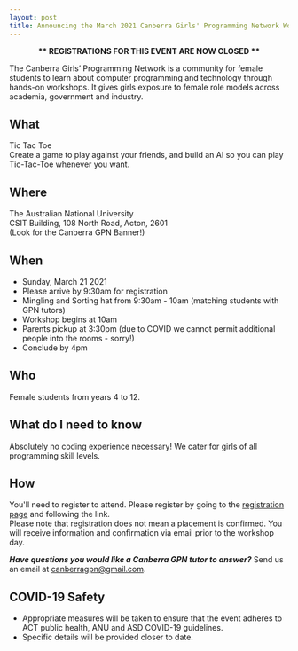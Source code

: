 ```yaml
---
layout: post
title: Announcing the March 2021 Canberra Girls' Programming Network Workshop
---
```



<p><strong><center>** REGISTRATIONS FOR THIS EVENT ARE NOW CLOSED **</center></strong></p>


The Canberra Girls’ Programming Network is a community for female students to learn about computer programming and technology through hands-on workshops. It gives girls exposure to female role models across academia, government and industry.

<!--
<p><strong><center>Our next workshop will be held on March 21 2021!</center></strong></p>
**We have a new ONLINE process so please register by going to the [registration page](/register) and following the link on March 01.**
-->


## What

Tic Tac Toe\
Create a game to play against your friends, and build an AI so you can play Tic-Tac-Toe whenever you want.

## Where

The Australian National University\
CSIT Building, 108 North Road, Acton, 2601\
(Look for the Canberra GPN Banner!)

## When

* Sunday, March 21 2021
* Please arrive by 9:30am for registration
* Mingling and Sorting hat from 9:30am - 10am (matching students with GPN tutors)
* Workshop begins at 10am
* Parents pickup at 3:30pm (due to COVID we cannot permit additional people into the rooms - sorry!)
* Conclude by 4pm

## Who

Female students from years 4 to 12.

## What do I need to know

Absolutely no coding experience necessary! We cater for girls of all programming skill levels. 

## How

You'll need to register to attend. Please register by going to the [registration page](/register) and following the link.\
Please note that registration does not mean a placement is confirmed. You will receive information and confirmation via email prior to the workshop day.

_**Have questions you would like a Canberra GPN tutor to answer?**_ Send us an email at [canberragpn@gmail.com](mailto:canberragpn@gmail.com).

## COVID-19 Safety

* Appropriate measures will be taken to ensure that the event adheres to ACT public health, ANU and ASD COVID-19 guidelines.
* Specific details will be provided closer to date.
